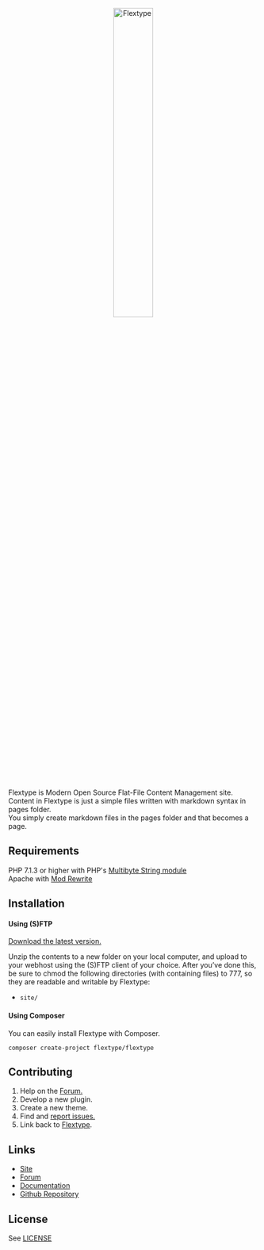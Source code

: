 <p align="center">
    <img src="https://github.com/flextype/flextype/blob/master/flextype.jpg?raw=true" alt="Flextype" width="40%" height="40%" />
</p>

Flextype is Modern Open Source Flat-File Content Management site.  
Content in Flextype is just a simple files written with markdown syntax in pages folder.   
You simply create markdown files in the pages folder and that becomes a page.

## Requirements
PHP 7.1.3 or higher with PHP's [Multibyte String module](http://php.net/mbstring)   
Apache with [Mod Rewrite](http://httpd.apache.org/docs/current/mod/mod_rewrite.html)  

## Installation

#### Using (S)FTP

[Download the latest version.](http://flextype.org/download)  

Unzip the contents to a new folder on your local computer, and upload to your webhost using the (S)FTP client of your choice. After you’ve done this, be sure to chmod the following directories (with containing files) to 777, so they are readable and writable by Flextype:  
* `site/`

#### Using Composer

You can easily install Flextype with Composer.

```
composer create-project flextype/flextype
```

## Contributing
1. Help on the [Forum.](http://forum.flextype.org)
2. Develop a new plugin.
3. Create a new theme.
4. Find and [report issues.](https://github.com/flextype/flextype/issues)
5. Link back to [Flextype](http://flextype.org).

## Links
- [Site](http://flextype.org)
- [Forum](http://forum.flextype.org)
- [Documentation](http://flextype.org/documentation)
- [Github Repository](https://github.com/flextype/flextype)

## License
See [LICENSE](https://github.com/flextype/flextype/blob/master/LICENSE.md)
